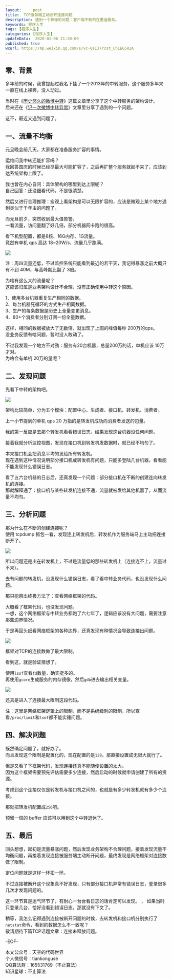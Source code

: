 ```yaml
---   
layout:     post  
title:  TCP服务端主动断开连接问题  
description: 遇到一个神秘的问题：客户端不断的在重连服务。  
keywords: 程序人生  
tags: [程序人生]    
categories: [程序人生]  
updateData:  2020-01-06 21:30:00  
published: true  
wxurl: https://mp.weixin.qq.com/s/vc-QsIJ7rcst_Ch1EG5R2A  
---  
```



## 零、背景  


多年前的时候，我曾提起过我名下挂了一个2013年的中转服务，这个服务多年来一直在线上裸奔，没人动过。  


当时在《[历史悠久的微博中转](https://mp.weixin.qq.com/s/pMOkTI3AQH227efc6mbWow)》这篇文章里分享了这个中转服务的架构设计。  
后来还在《[记一次微博中转异常](https://mp.weixin.qq.com/s/EOp9VRFKJIxJ7EFBnSFUIQ)》文章里分享了遇到的一个问题。  


这不，最近又遇到问题了。  


## 一、流量不均衡  


元旦晚会前几天，大家都在准备服务扩容的事情。  


运维问我中转还能扩容吗？  
我回答国庆的时候已经尽最大可能扩容了，之后再扩整个服务就起不来了，应该到达系统架构上限了。  


我也曾在内心自问：具体架构的哪里到达上限呢？  
自己回答：还没细看代码，不是很清楚。  


然后又进行合理推理：宏观上看架构是可以无限扩容的，应该是微观上某个地方遇到类似于千年虫的问题了。  


而元旦前夕，突然收到最大值告警。  
一看流量，访问量翻了好几倍，部分机器网卡跑的很高。  


看下机型配置，都是8核、16G内存、1G流量。  
竟然有单机 qps 高达 18~20W/s，流量几乎跑满。  


![](https://res2020.tiankonguse.com/images/2020/01/06/001.png)  


注：周四流量还低，不过监控系统只能看到最近的若干天，我记得暴涨之前大概只有不到 40M，与高峰期比翻了 3倍。  


为啥有这么大的流量呢？  
这应该归属是业务架构设计不合理，没有正确使用中转这个原因。  


1、使用多台机器重复生产相同的数据。  
2、每台机器死循环的方式生产相同数据。  
3、生产的每条数据是历史上全量变更消息。  
4、80+个消费者分别订阅一份全量数据。  


这样，相同的数据被放大了无数倍，就出现了上图的峰值每秒 200万的qps。  
没业务反馈有啥问题，暂时没人敢动了。  


不过我发现一个地方不对劲：服务有20台机器，总量200万的话，单机应该 10万才对。  
为啥会有单机 20万的量呢？  


## 二、发现问题  


先看下中转的架构吧。  


![](https://res2020.tiankonguse.com/images/2020/01/06/002.png)  


架构比较简单，分为五个模块：配置中心、生成者、接口机、转发机、消费者。  


上一小节提到的单机 qps 20 万指的是转发机成功向消费者发送的包量。  


我的第一反应是去那个转发机看看错误日志，结果发现这台机器没任何问题。  


接着我就分析监控视图，发现在接口机到转发机发数据时，就已经不均匀了。  


本来接口机会把消息平均的发给所有转发机。  
现在遇到这种情况说明部分接口机或转发机有问题，只能多登陆几台机器，看看能不能发现什么错误日志。  


看了五六台机器的日志后，还真发现一个问题：部分接口机在不断的创建连向转发机的连接。  
那就解释通了：接口机与某些转发机连接不通，流量就被发给其他机器了，从而流量不均匀。  


## 三、分析问题  


那为什么在不断的创建连接呢？  
使用 tcpdump 抓包一看，发现连上转发机后，转发机作为服务端马上主动把连接断开了。  


![](https://res2020.tiankonguse.com/images/2020/01/06/003.png)  


所以问题还是出在转发机上，不过是流量低的那些转发机上（连接连不上，流量过不来）。  


去有问题的转发机，没发现什么错误日志，看了看中转业务代码，也没发现什么问题。  


那只能祭出终极方法了：查看网络框架的代码。  


大概看了框架代码，也没发现问题。  
一想，这个网络框架与中转业务都跑了六七年了，逻辑应该没有大问题，需要注意那些边界情况。  


于是再回头细看网络框架的各种边界，还真发现有种情况会导致连接出问题。  


![](https://res2020.tiankonguse.com/images/2020/01/06/004.png)  


框架对TCP的连接数做了最大限制。  


看到这，就是验证猜想了。  


使用`lsof`查看`fd`数量，确实挺多的。  
再使用`gcore`生成服务的内存镜像，然后`gdb`进去输出相关变量。  


![](https://res2020.tiankonguse.com/images/2020/01/06/005.png)  


还真是进入了连接最大限制这段代码。  


注：这里是网络框架逻辑上的限制，而不是系统级别的限制，所以查看`/proc/limit`和`lsof`都不能实锤问题。  


## 四、解决问题  


既然确定问题了，就好办了。  
而且发现这个限制是配置化的，现在配置的是`128`，那直接设置成无限大就行了。  


但是又看了下框架代码，发现连接还真不能随便设置的太大。  
因为这个框架需要预先评估需要多少连接，然后启动的时候就申请创建了所有的资源。  


考虑到这个连接仅仅是转发机与接口机之间的，也就是有多少转发机就有多少个连接。  


那就把转发机配置成`256`吧。


预留一倍的 buffer 应该可以用到这个中转退休了。  


## 五、最后  


回头想想，起初是流量暴涨问题，然后发现业务架构不合理问题，接着发现流量不均衡问题，再接着发现连接被服务端主动断开问题，最终发现是网络框架对连接数做了限制。  


定位问题就是这样一环扣一环。  


不过连接被断开这个现象真不好发现，只有部分接口机异常有错误日志，登录很多几次才发现问题的。  


这一环节算是运气环节了，有耐心一台台看日志的话肯定可以发现。  ，
如果当时只登录几台，恰好没看到错误日志，那就没有下文了。  


稍等，我怎么记得遇到连接被断开问题的时候，去转发机和接口机分别执行了`netstat`命令，看到的数据怎么不一致呢？  
敬请期待下篇TCP话题文章：连接未释放问题。  


-EOF-  


本文公众号：天空的代码世界  
个人微信号：tiankonguse  
QQ算法群：165531769（不止算法）  
知识星球：不止算法  

